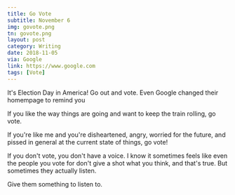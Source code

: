 ```yaml
---
title: Go Vote
subtitle: November 6
img: govote.png
tn: govote.png
layout: post
category: Writing
date: 2018-11-05
via: Google
link: https://www.google.com
tags: [Vote]
---
```


It's Election Day in America! Go out and vote. Even Google changed their homempage to remind you  

If you like the way things are going and want to keep the train rolling, go vote.

If you're like me and you're disheartened, angry, worried for the future, and pissed in general at the current state of things, go vote!

If you don't vote, you don't have a voice. I know it sometimes feels like even the people you vote for don't give a shot what you think, and that's true. But sometimes they actually listen. 

Give them something to listen to. 